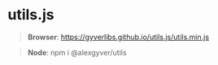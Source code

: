 # utils.js
 
> **Browser**: https://gyverlibs.github.io/utils.js/utils.min.js

> **Node**: npm i @alexgyver/utils